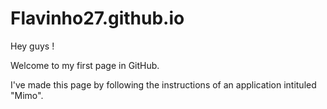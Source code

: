 # Flavinho27.github.io

Hey guys !

Welcome to my first page in GitHub.

I've made this page by following the instructions of an application intituled "Mimo".
